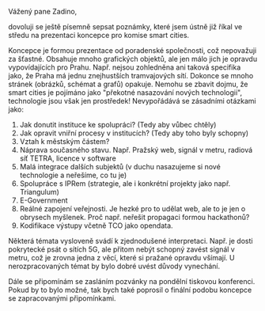 Vážený pane Zadino,

dovoluji se ještě písemně sepsat poznámky, které jsem ústně již říkal ve středu na prezentaci koncepce pro komise smart cities.

Koncepce je formou prezentace od poradenské společnosti, což nepovažuji za šťastné. Obsahuje mnoho grafických objektů, ale jen málo jich je opravdu vypovídajících pro Prahu. Např. nejsou zohledněna ani taková specifika jako, že Praha má jednu znejhustších tramvajových sítí. Dokonce se mnoho stránek (obrázků, schémat a grafů) opakuje. Nemohu se zbavit dojmu, že smart cities je pojímáno jako "překotné nasazování nových technologii", technologie jsou však jen prostředek! Nevypořádává se zásadními otázkami jako:

1. Jak donutit instituce ke spolupráci? (Tedy aby vůbec chtěly)
2. Jak opravit vniřní procesy v institucích? (Tedy aby toho byly schopny)
3. Vztah k městským částem?
4. Náprava současného stavu. Např. Pražský web, signál v metru, radiová síť TETRA, licence v software
5. Malá integrace dalších subjektů (v duchu nasazujeme si nové technologie a neřešíme, co tu je)
6. Spolupráce s IPRem (strategie, ale i konkrétní projekty jako např. Triangulum)
7. E-Government
8. Reálné zapojení veřejnosti. Je hezké pro to udělat web, ale to je jen o obrysech myšlenek. Proč např. neřešit propagaci formou hackathonů?
9. Kodifikace výstupy včetně TCO jako opendata.

Některá témata vysloveně svádí k zjednodušené interpretaci. Např. je dosti pokrytecké psát o sítích 5G, ale přitom nebýt schopný zavést signál v metru, což je zrovna jedna z věcí, které si pražané opravdu všímají. U nerozpracovaných témat by bylo dobré uvést důvody vynechání.

Dále se připomínám se zasláním pozvánky na pondělní tiskovou konferenci. Pokud by to bylo možné, tak bych také poprosil o finální podobu koncepce se zapracovanými připomínkami.
